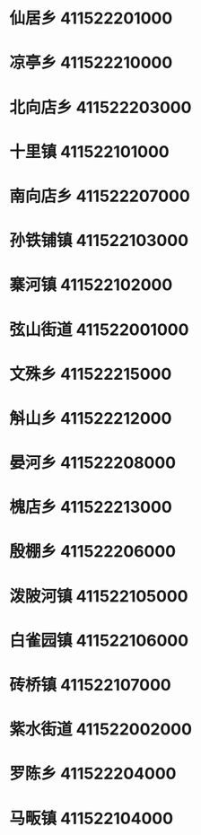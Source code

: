 # 仙居乡 411522201000
# 凉亭乡 411522210000
# 北向店乡 411522203000
# 十里镇 411522101000
# 南向店乡 411522207000
# 孙铁铺镇 411522103000
# 寨河镇 411522102000
# 弦山街道 411522001000
# 文殊乡 411522215000
# 斛山乡 411522212000
# 晏河乡 411522208000
# 槐店乡 411522213000
# 殷棚乡 411522206000
# 泼陂河镇 411522105000
# 白雀园镇 411522106000
# 砖桥镇 411522107000
# 紫水街道 411522002000
# 罗陈乡 411522204000
# 马畈镇 411522104000
